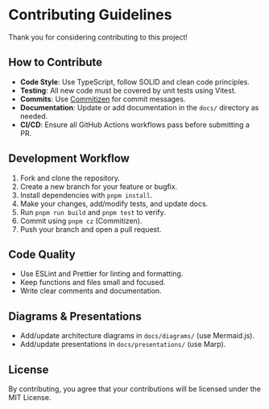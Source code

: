 # Contributing Guidelines

Thank you for considering contributing to this project!

## How to Contribute

- **Code Style**: Use TypeScript, follow SOLID and clean code principles.
- **Testing**: All new code must be covered by unit tests using Vitest.
- **Commits**: Use [Commitizen](https://commitizen-tools.github.io/commitizen/) for commit messages.
- **Documentation**: Update or add documentation in the `docs/` directory as needed.
- **CI/CD**: Ensure all GitHub Actions workflows pass before submitting a PR.

## Development Workflow

1. Fork and clone the repository.
2. Create a new branch for your feature or bugfix.
3. Install dependencies with `pnpm install`.
4. Make your changes, add/modify tests, and update docs.
5. Run `pnpm run build` and `pnpm test` to verify.
6. Commit using `pnpm cz` (Commitizen).
7. Push your branch and open a pull request.

## Code Quality

- Use ESLint and Prettier for linting and formatting.
- Keep functions and files small and focused.
- Write clear comments and documentation.

## Diagrams & Presentations

- Add/update architecture diagrams in `docs/diagrams/` (use Mermaid.js).
- Add/update presentations in `docs/presentations/` (use Marp).

## License

By contributing, you agree that your contributions will be licensed under the MIT License.
